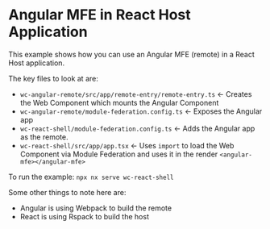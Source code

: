 # Angular MFE in React Host Application

This example shows how you can use an Angular MFE (remote) in a React Host application.

The key files to look at are:

- `wc-angular-remote/src/app/remote-entry/remote-entry.ts` <- Creates the Web Component which mounts the Angular Component
- `wc-angular-remote/module-federation.config.ts` <- Exposes the Angular app
- `wc-react-shell/module-federation.config.ts` <- Adds the Angular app as the remote. 
- `wc-react-shell/src/app/app.tsx` <- Uses `import` to load the Web Component via Module Federation and uses it in the render `<angular-mfe></angular-mfe>`

To run the example: 
`npx nx serve wc-react-shell`

Some other things to note here are:
 - Angular is using Webpack to build the remote
 - React is using Rspack to build the host
